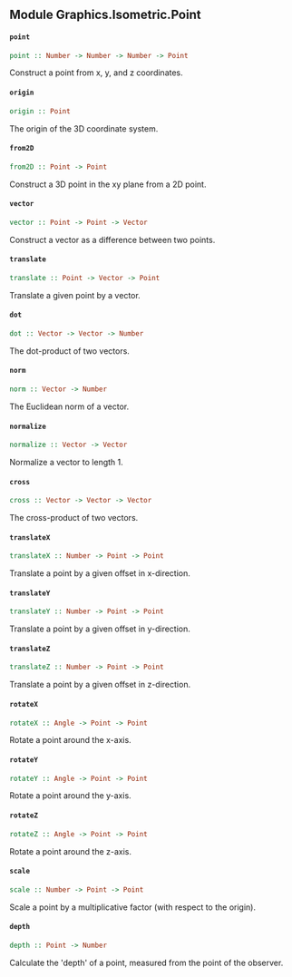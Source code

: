 ## Module Graphics.Isometric.Point

#### `point`

``` purescript
point :: Number -> Number -> Number -> Point
```

Construct a point from x, y, and z coordinates.

#### `origin`

``` purescript
origin :: Point
```

The origin of the 3D coordinate system.

#### `from2D`

``` purescript
from2D :: Point -> Point
```

Construct a 3D point in the xy plane from a 2D point.

#### `vector`

``` purescript
vector :: Point -> Point -> Vector
```

Construct a vector as a difference between two points.

#### `translate`

``` purescript
translate :: Point -> Vector -> Point
```

Translate a given point by a vector.

#### `dot`

``` purescript
dot :: Vector -> Vector -> Number
```

The dot-product of two vectors.

#### `norm`

``` purescript
norm :: Vector -> Number
```

The Euclidean norm of a vector.

#### `normalize`

``` purescript
normalize :: Vector -> Vector
```

Normalize a vector to length 1.

#### `cross`

``` purescript
cross :: Vector -> Vector -> Vector
```

The cross-product of two vectors.

#### `translateX`

``` purescript
translateX :: Number -> Point -> Point
```

Translate a point by a given offset in x-direction.

#### `translateY`

``` purescript
translateY :: Number -> Point -> Point
```

Translate a point by a given offset in y-direction.

#### `translateZ`

``` purescript
translateZ :: Number -> Point -> Point
```

Translate a point by a given offset in z-direction.

#### `rotateX`

``` purescript
rotateX :: Angle -> Point -> Point
```

Rotate a point around the x-axis.

#### `rotateY`

``` purescript
rotateY :: Angle -> Point -> Point
```

Rotate a point around the y-axis.

#### `rotateZ`

``` purescript
rotateZ :: Angle -> Point -> Point
```

Rotate a point around the z-axis.

#### `scale`

``` purescript
scale :: Number -> Point -> Point
```

Scale a point by a multiplicative factor (with respect to the origin).

#### `depth`

``` purescript
depth :: Point -> Number
```

Calculate the 'depth' of a point, measured from the point of the observer.


